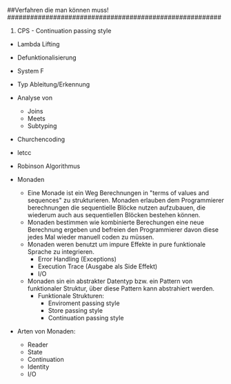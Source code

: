 ##Verfahren die man können muss!
########################################################

1. CPS - Continuation passing style 
* Lambda Lifting
* Defunktionalisierung
* System F
* Typ Ableitung/Erkennung
* Analyse von
    * Joins
    * Meets
    * Subtyping
* Churchencoding
* letcc
* Robinson Algorithmus
* Monaden
   * Eine Monade ist ein Weg Berechnungen in "terms of values and sequences" zu strukturieren. Monaden erlauben dem Programmierer berechnungen die sequentielle Blöcke nutzen aufzubauen, die wiederum auch aus sequentiellen Blöcken bestehen können.
   * Monaden bestimmen wie kombinierte Berechungen eine neue Berechnung ergeben und befreien den Programmierer davon diese jedes  Mal wieder manuell coden zu müssen.
   * Monaden weren benutzt um impure Effekte in pure funktionale Sprache zu integrieren.
      * Error Handling (Exceptions)
      * Execution Trace (Ausgabe als Side Effekt)
      * I/O
   * Monaden sin ein abstrakter Datentyp bzw. ein Pattern von funktionaler Struktur, über diese Pattern kann abstrahiert werden.
      * Funktionale Strukturen:
         * Enviroment passing style
         * Store passing style
         * Continuation passing style
         
* Arten von Monaden:
   * Reader
   * State
   * Continuation
   * Identity
   * I/O
